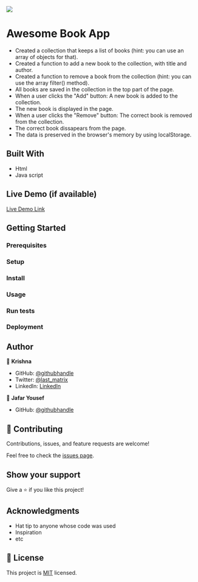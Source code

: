 ![](https://img.shields.io/badge/Microverse-blueviolet)

# Awesome Book App

- Created a collection that keeps a list of books (hint: you can use an array of objects for that).
- Created a function to add a new book to the collection, with title and author.
- Created a function to remove a book from the collection (hint: you can use the array filter() method).
- All books are saved in the collection in the top part of the page.
- When a user clicks the "Add" button: A new book is added to the collection.
- The new book is displayed in the page.
- When a user clicks the "Remove" button: The correct book is removed from the collection.
- The correct book dissapears from the page.
- The data is preserved in the browser's memory by using localStorage.


## Built With

- Html
- Java script

## Live Demo (if available)

[Live Demo Link](https://krishnabot.github.io/Awesome-book/)


## Getting Started



### Prerequisites

### Setup

### Install

### Usage

### Run tests

### Deployment


## Author

👤 **Krishna**

- GitHub: [@githubhandle](https://github.com/Krishnabot)
- Twitter: [@last_matrix](https://twitter.com/last_matrix)
- LinkedIn: [LinkedIn](https://www.linkedin.com/in/krishna-prasad-acharya-3596bb130/)

👤 **Jafar Yousef**

- GitHub: [@githubhandle](https://github.com/jaferIdrees)


## 🤝 Contributing

Contributions, issues, and feature requests are welcome!

Feel free to check the [issues page](../../issues/).

## Show your support

Give a ⭐️ if you like this project!

## Acknowledgments

- Hat tip to anyone whose code was used
- Inspiration
- etc

## 📝 License

This project is [MIT](./MIT.md) licensed.
